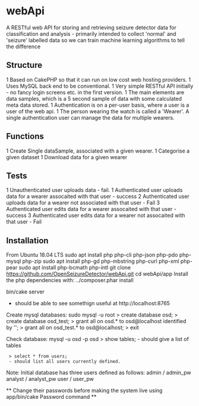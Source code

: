 # webApi
A RESTful web API for storing and retrieving seizure detector data for classification and analysis - primarily intended to collect 'normal' and 'seizure' labelled data so we can train machine learning algorithms to tell the difference

## Structure
 1 Based on CakePHP so that it can run on low cost web hosting providers.
 1 Uses MySQL back end to be conventional.
 1 Very simple RESTful API initially - no fancy login screens etc. in the first version.
 1 The main elements are data samples, which is a 5 second sample of data with some calculated meta data stored.
 1 Authentication is on a per-user basis, where a user is a user of the web api.
 1 The person wearing the watch is called a 'Wearer'.   A single authentication user can manage the data for multiple wearers.
 

## Functions
  1 Create Single dataSample, associated with a given wearer.
  1 Categorise a given dataset
  1 Download data for a given wearer
  
  
## Tests
  1 Unauthenticated user uploads data - fail.
  1 Authenticated user uploads data for a wearer assocaited with that user - success
  2 Authenticated user uploads data for a wearer not associated with that user - Fail
  3 Authenticated user edits data for a wearer assocaited with that user - success
  3 Authenticated user edits data for a wearer not assocaited with that user - Fail


## Installation
From Ubuntu 18.04 LTS
sudo apt install php php-cli php-json php-pdo php-mysql php-zip 
sudo apt install php-gd php-mbstring php-curl php-xml php-pear 
sudo apt install php-bcmath php-intl
git clone https://github.com/OpenSeizureDetector/webApi.git
cd webApi/app
Install the php dependencies with:
../composer.phar install

bin/cake server
 - should be able to see somethign useful at http://localhost:8765
 
 
 Create mysql databases:
 sudo mysql -u root
    > create database osd;
	> create database osd_test;
	> grant all on osd.* to osd@localhost identified by '<insert password>';
	> grant all on osd_test.* to osd@localhost;
	> exit
	
 Check database:
 mysql -u osd -p osd
 <type password when prompted>
	 > show tables;
	 - should give a list of tables
	 
	 > select * from users;
	 - should list all users currently defined.



Note:  Initial database has three users defined as follows:
admin / admin_pw
analyst / analyst_pw
user / user_pw

** Change their passwords before making the system live using app/bin/cake Password command **
